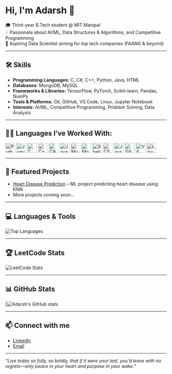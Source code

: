 # Hi, I'm Adarsh 👋

🎓 Third-year B.Tech student @ MIT Manipal  
💡 Passionate about AI/ML, Data Structures & Algorithms, and Competitive Programming  
🚀 Aspiring Data Scientist aiming for top tech companies (FAANG & beyond)

---

## 🛠️ Skills
- **Programming Languages:** C, C#, C++, Python, Java, HTML
- **Databases:** MongoDB, MySQL
- **Frameworks & Libraries:** TensorFlow, PyTorch, Scikit-learn, Pandas, NumPy  
- **Tools & Platforms:** Git, GitHub, VS Code, Linux, Jupyter Notebook  
- **Interests:** AI/ML, Competitive Programming, Problem Solving, Data Analysis

---

## 👨‍💻 Languages I’ve Worked With:
<img src="https://cdn.jsdelivr.net/gh/devicons/devicon/icons/python/python-original.svg" alt="Python" width="30"/> <img src="https://cdn.jsdelivr.net/gh/devicons/devicon/icons/jupyter/jupyter-original.svg" alt="Jupyter" width="30"/> <img src="https://cdn.jsdelivr.net/gh/devicons/devicon/icons/c/c-original.svg" alt="C" width="30"/> <img src="https://cdn.jsdelivr.net/gh/devicons/devicon/icons/cplusplus/cplusplus-original.svg" alt="C++" width="30"/> <img src="https://cdn.jsdelivr.net/gh/devicons/devicon/icons/csharp/csharp-original.svg" alt="C#" width="30"/> <img src="https://cdn.jsdelivr.net/gh/devicons/devicon/icons/java/java-original.svg" alt="Java" width="30"/> <img src="https://cdn.jsdelivr.net/gh/devicons/devicon/icons/mysql/mysql-original-wordmark.svg" alt="MySQL" width="30"/> <img src="https://cdn.jsdelivr.net/gh/devicons/devicon/icons/mongodb/mongodb-original.svg" alt="MongoDB" width="30"/> <img src="https://cdn.jsdelivr.net/gh/devicons/devicon/icons/bash/bash-original.svg" alt="Shell" width="30"/> <img src="https://cdn.jsdelivr.net/gh/devicons/devicon/icons/css3/css3-original.svg" alt="CSS" width="30"/> <img src="https://cdn.jsdelivr.net/gh/devicons/devicon/icons/javascript/javascript-original.svg" alt="JavaScript" width="30"/> <img src="https://cdn.jsdelivr.net/gh/devicons/devicon/icons/git/git-original.svg" alt="Git" width="30"/> <img src="https://cdn.jsdelivr.net/gh/devicons/devicon/icons/vscode/vscode-original.svg" alt="VS Code" width="30"/> <img src="https://cdn.jsdelivr.net/gh/devicons/devicon/icons/linux/linux-original.svg" alt="Linux" width="30"/>

---

## 📂 Featured Projects      
- [Heart Disease Prediction](https://github.com/adars-h-agrawal/heart-disease-prediction) – ML project predicting heart disease using KNN 
- More projects coming soon...

---

## 💻 Languages & Tools
![Top Languages](https://github-readme-stats.vercel.app/api/top-langs/?username=adars-h-agrawal&layout=compact&theme=radical&langs_count=10)

---

## 🏆 LeetCode Stats
![LeetCode Stats](https://leetcard.jacoblin.cool/adarsh_a_grawal?theme=dark&font=JetBrains%20Mono)

---

## 📊 GitHub Stats
[![Adarsh's GitHub stats](https://github-readme-stats.vercel.app/api?username=adars-h-agrawal&show_icons=true&theme=github_dark)

---

## 📫 Connect with me
- [LinkedIn](https://www.linkedin.com/in/adarsh-agrawal-76665a222/)  
- [Email](mailto:agrawaladarsh2005@gmail.com)  

---

*“Live today so fully, so boldly, that if it were your last, you'd leave with no regrets—only peace in your heart and purpose in your wake.”*
